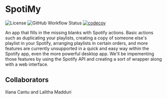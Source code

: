 # SpotiMy
![License](https://img.shields.io/github/license/lmadduri/spotimy)
![GitHub Workflow Status](https://img.shields.io/github/workflow/status/lmadduri/spotimy/CI)
[![codecov](https://codecov.io/gh/lmadduri/spotimy/branch/master/graph/badge.svg)](https://codecov.io/gh/lmadduri/spotimy)

An app that fills in the missing blanks with Spotify actions. Basic actions such as duplicating your playlists, creating a copy of someone else's playlist in your Spotify, arranging playlists in certain orders, and more features are currently unsupported in a quick and easy way within the Spotify app, even the more powerful desktop app. We'll be impementing those features by using the Spotify API and creating a sort of wrapper along with a web interface.

## Collaborators

Iliana Cantu and Lalitha Madduri